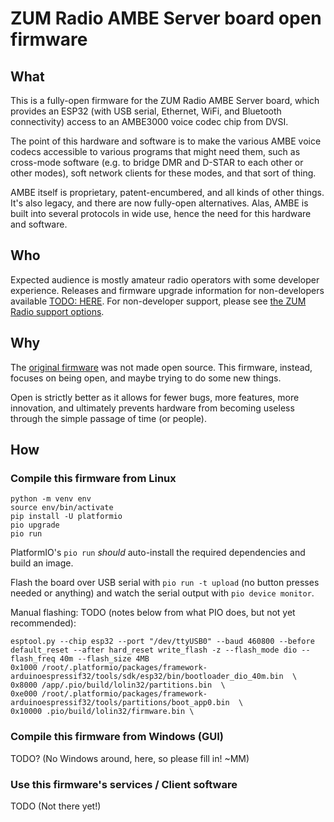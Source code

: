 # ZUM Radio AMBE Server board open firmware

## What
This is a fully-open firmware for the ZUM Radio AMBE Server board, which
provides an ESP32 (with USB serial, Ethernet, WiFi, and Bluetooth connectivity) 
access to an AMBE3000 voice codec chip from DVSI.

The point of this hardware and software is to make the various AMBE
voice codecs accessible to various programs that might need them, such as
cross-mode software (e.g. to bridge DMR and D-STAR to each other or other
modes), soft network clients for these modes, and that sort of thing.

AMBE itself is proprietary, patent-encumbered, and all kinds
of other things.  It's also legacy, and there are now fully-open
alternatives. Alas, AMBE is built into several protocols in wide use,
hence the need for this hardware and software.

## Who
Expected audience is mostly amateur radio operators with some developer experience.
Releases and firmware upgrade information for non-developers available [TODO: HERE]().
For non-developer support, please see [the ZUM Radio support options](https://zumradio.com/support.html).

## Why
The [original firmware](https://zumradio.com/downloads.html#precompiled)
was not made open source. This firmware, instead, focuses on being open,
and maybe trying to do some new things. 

Open is strictly better as it allows for fewer bugs, more features,
more innovation, and ultimately prevents hardware from becoming useless
through the simple passage of time (or people).


## How

### Compile this firmware from Linux
```
python -m venv env
source env/bin/activate
pip install -U platformio
pio upgrade
pio run
```
PlatformIO's `pio run` _should_ auto-install the required dependencies
and build an image.

Flash the board over USB serial with `pio run -t upload` (no button
presses needed or anything) and watch the serial output with `pio device
monitor`.

Manual flashing: TODO (notes below from what PIO does, but not yet recommended):
```
esptool.py --chip esp32 --port "/dev/ttyUSB0" --baud 460800 --before default_reset --after hard_reset write_flash -z --flash_mode dio --flash_freq 40m --flash_size 4MB 
0x1000 /root/.platformio/packages/framework-arduinoespressif32/tools/sdk/esp32/bin/bootloader_dio_40m.bin  \
0x8000 /app/.pio/build/lolin32/partitions.bin  \
0xe000 /root/.platformio/packages/framework-arduinoespressif32/tools/partitions/boot_app0.bin  \
0x10000 .pio/build/lolin32/firmware.bin \
```



### Compile this firmware from Windows (GUI)
TODO? (No Windows around, here, so please fill in! ~MM)

### Use this firmware's services / Client software
TODO (Not there yet!)

